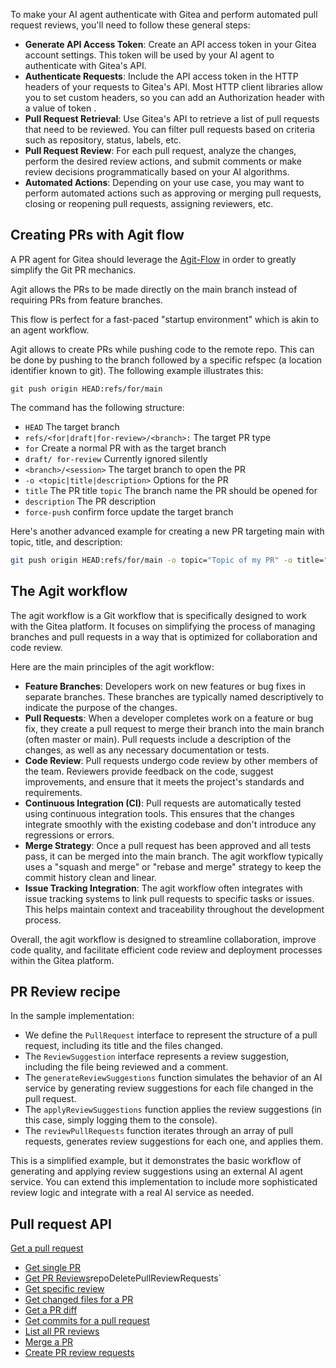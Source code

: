 To make your AI agent authenticate with Gitea and perform automated pull request reviews, you'll need to follow these general steps:

- **Generate API Access Token**: Create an API access token in your Gitea account settings. This token will be used by your AI agent to authenticate with Gitea's API.
- **Authenticate Requests**: Include the API access token in the HTTP headers of your requests to Gitea's API. Most HTTP client libraries allow you to set custom headers, so you can add an Authorization header with a value of token <your-access-token>.
- **Pull Request Retrieval**: Use Gitea's API to retrieve a list of pull requests that need to be reviewed. You can filter pull requests based on criteria such as repository, status, labels, etc.
- **Pull Request Review**: For each pull request, analyze the changes, perform the desired review actions, and submit comments or make review decisions programmatically based on your AI algorithms.
- **Automated Actions**: Depending on your use case, you may want to perform automated actions such as approving or merging pull requests, closing or reopening pull requests, assigning reviewers, etc.

## Creating PRs with Agit flow

A PR agent for Gitea should leverage the [Agit-Flow](https://git-repo.info/en/2020/03/agit-flow-and-git-repo/) in order to greatly simplify the Git PR mechanics.

Agit allows the PRs to be made directly on the main branch instead of requiring PRs from feature branches.

This flow is perfect for a fast-paced "startup environment" which is akin to an agent workflow.

Agit allows to create PRs while pushing code to the remote repo. This can be done by pushing to the branch followed by a specific refspec (a location identifier known to git). The following example illustrates this:

`git push origin HEAD:refs/for/main`

The command has the following structure:

- `HEAD` The target branch
- `refs/<for|draft|for-review>/<branch>:` The target PR type
- `for` Create a normal PR with <branch> as the target branch
- `draft/ for-review` Currently ignored silently
- `<branch>/<session>` The target branch to open the PR
- `-o <topic|title|description>` Options for the PR
- `title` The PR title
  `topic` The branch name the PR should be opened for
- `description` The PR description
- `force-push` confirm force update the target branch

Here's another advanced example for creating a new PR targeting main with topic, title, and
description:

```bash
git push origin HEAD:refs/for/main -o topic="Topic of my PR" -o title="Title of the PR" -o description="# The PR Description\nThis can be **any** markdown content.\n- [x] Ok"
```

## The Agit workflow

The agit workflow is a Git workflow that is specifically designed to work with the Gitea platform. It focuses on simplifying the process of managing branches and pull requests in a way that is optimized for collaboration and code review.

Here are the main principles of the agit workflow:

- **Feature Branches**: Developers work on new features or bug fixes in separate branches. These branches are typically named descriptively to indicate the purpose of the changes.
- **Pull Requests**: When a developer completes work on a feature or bug fix, they create a pull request to merge their branch into the main branch (often master or main). Pull requests include a description of the changes, as well as any necessary documentation or tests.
- **Code Review**: Pull requests undergo code review by other members of the team. Reviewers provide feedback on the code, suggest improvements, and ensure that it meets the project's standards and requirements.
- **Continuous Integration (CI)**: Pull requests are automatically tested using continuous integration tools. This ensures that the changes integrate smoothly with the existing codebase and don't introduce any regressions or errors.
- **Merge Strategy**: Once a pull request has been approved and all tests pass, it can be merged into the main branch. The agit workflow typically uses a "squash and merge" or "rebase and merge" strategy to keep the commit history clean and linear.
- **Issue Tracking Integration**: The agit workflow often integrates with issue tracking systems to link pull requests to specific tasks or issues. This helps maintain context and traceability throughout the development process.

Overall, the agit workflow is designed to streamline collaboration, improve code quality, and facilitate efficient code review and deployment processes within the Gitea platform.

## PR Review recipe

In the sample implementation:

- We define the `PullRequest` interface to represent the structure of a pull request, including its title and the files changed.
- The `ReviewSuggestion` interface represents a review suggestion, including the file being reviewed and a comment.
- The `generateReviewSuggestions` function simulates the behavior of an AI service by generating review suggestions for each file changed in the pull request.
- The `applyReviewSuggestions` function applies the review suggestions (in this case, simply logging them to the console).
- The `reviewPullRequests` function iterates through an array of pull requests, generates review suggestions for each one, and applies them.

This is a simplified example, but it demonstrates the basic workflow of generating and applying review suggestions using an external AI agent service. You can extend this implementation to include more sophisticated review logic and integrate with a real AI service as needed.

## Pull request API

[Get a pull request](https://docs.gitea.com/api/1.20/#tag/repository/operation/repoListPinnedPullRequests)

- [Get single PR](https://gitea.com/api/v1/repos/{owner}/{repo}/pulls/{index})
- [Get PR Reviews](https://docs.gitea.com/api/1.20/#tag/repository/operation)repoDeletePullReviewRequests`
- [Get specific review](https://docs.gitea.com/api/1.20/#tag/repository/operation/repoDeletePullReview)
- [Get changed files for a PR](https://docs.gitea.com/api/1.20/#tag/repository/operation/repoGetPullRequestCommits)
- [Get a PR diff](https://docs.gitea.com/api/1.20/#tag/repository/operation/repoEditPullRequest)
- [Get commits for a pull request](https://docs.gitea.com/api/1.20/#tag/repository/operation/repoDownloadPullDiffOrPatch)
- [List all PR reviews](https://docs.gitea.com/api/1.20/#tag/repository/operation/repoDeletePullReviewRequests)
- [Merge a PR](https://docs.gitea.com/api/1.20/#tag/repository/operation/repoMergePullRequest)
- [Create PR review requests](https://docs.gitea.com/api/1.20/#tag/repository/operation/repoCreatePullReviewRequests)
